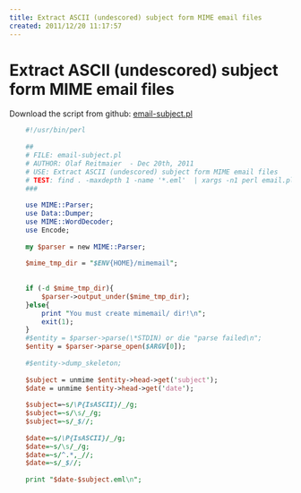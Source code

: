 ```yaml
---
title: Extract ASCII (undescored) subject form MIME email files
created: 2011/12/20 11:17:57
---
```


# Extract ASCII (undescored) subject form MIME email files

Download the script from github: [email-subject.pl](https://github.com/olafrv/perl_utils/blob/master/email-subject.pl)


```perl
    #!/usr/bin/perl
    
    ##
    # FILE: email-subject.pl
    # AUTHOR: Olaf Reitmaier  - Dec 20th, 2011
    # USE: Extract ASCII (undescored) subject form MIME email files
    # TEST: find . -maxdepth 1 -name '*.eml'  | xargs -n1 perl email.pl
    ###
    
    use MIME::Parser;
    use Data::Dumper;
    use MIME::WordDecoder;
    use Encode;
    
    my $parser = new MIME::Parser;
    
    $mime_tmp_dir = "$ENV{HOME}/mimemail";
    
    
    if (-d $mime_tmp_dir){
    	$parser->output_under($mime_tmp_dir);
    }else{
    	print "You must create mimemail/ dir!\n";
    	exit(1);
    }
    #$entity = $parser->parse(\*STDIN) or die "parse failed\n";
    $entity = $parser->parse_open($ARGV[0]);
    
    #$entity->dump_skeleton;
    
    $subject = unmime $entity->head->get('subject');
    $date = unmime $entity->head->get('date');
    
    $subject=~s/\P{IsASCII}/_/g;
    $subject=~s/\s/_/g;
    $subject=~s/_$//;
    
    $date=~s/\P{IsASCII}/_/g;
    $date=~s/\s/_/g;
    $date=~s/^.*,_//;
    $date=~s/_$//;
    
    print "$date-$subject.eml\n";
```